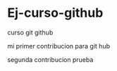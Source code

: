 # Ej-curso-github
curso git github

mi primer contribucion para git hub

segunda contribucion prueba